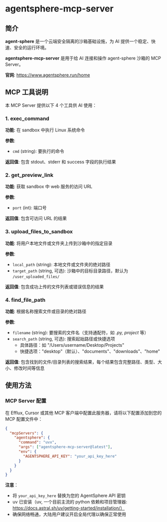 # agentsphere-mcp-server

## 简介

**agent-sphere** 是一个云端安全隔离的沙箱基础设施，为 AI 提供一个稳定、快速、安全的运行环境。

**agentsphere-mcp-server** 是用于给 AI 连接和操作 agent-sphere 沙箱的 MCP Server。

**官网**: https://www.agentsphere.run/home



## MCP 工具说明

本 MCP Server 提供以下 4 个工具供 AI 使用：

### 1. exec_command
**功能**: 在 sandbox 中执行 Linux 系统命令

**参数**:
- `cmd` (string): 要执行的命令

**返回值**: 包含 stdout、stderr 和 success 字段的执行结果


### 2. get_preview_link
**功能**: 获取 sandbox 中 web 服务的访问 URL

**参数**:
- `port` (int): 端口号

**返回值**: 包含可访问 URL 的结果


### 3. upload_files_to_sandbox
**功能**: 将用户本地文件或文件夹上传到沙箱中的指定目录

**参数**:
- `local_path` (string): 本地文件或文件夹的绝对路径
- `target_path` (string, 可选): 沙箱中的目标目录路径，默认为 `/user_uploaded_files/`

**返回值**: 包含成功上传的文件列表或错误信息的结果


### 4. find_file_path
**功能**: 根据名称搜索文件或目录的绝对路径

**参数**:
- `filename` (string): 要搜索的文件名（支持通配符，如 *.py, project* 等）
- `search_path` (string, 可选): 搜索起始路径或快捷选项
  - 具体路径：如 "/Users/username/Desktop/Projects"
  - 快捷选项："desktop"（默认）、"documents"、"downloads"、"home"

**返回值**: 包含找到的文件/目录列表的搜索结果，每个结果包含完整路径、类型、大小、修改时间等信息


## 使用方法

### MCP Server 配置

在 Efflux, Cursor 或其他 MCP 客户端中配置此服务器，请将以下配置添加到您的 MCP 配置文件中：

```json
{
  "mcpServers": {
    "agentsphere": {
      "command": "uvx",
      "args": ["agentsphere-mcp-server@latest"],
      "env": {
        "AGENTSPHERE_API_KEY": "your_api_key_here"
      }
    }
  }
}
```

**注意**：
- 将 `your_api_key_here` 替换为您的 AgentSphere API 密钥
- uv 已安装（uv, 一个目前主流的 python 依赖和项目管理器: https://docs.astral.sh/uv/getting-started/installation/）
- 确保网络畅通，大陆用户建议开启全局代理以确保正常使用


